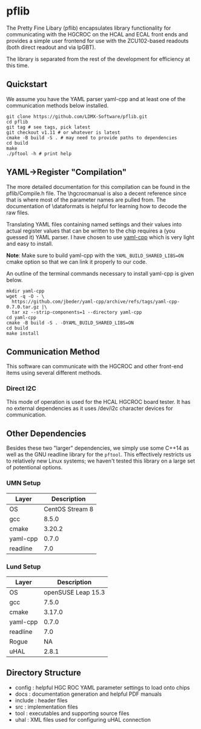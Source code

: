 # pflib

The Pretty Fine Libary (pflib) encapsulates library functionality for communicating with the HGCROC on the HCAL and ECAL front ends and provides a simple user frontend for use with the ZCU102-based readouts (both direct readout and via lpGBT).

The library is separated from the rest of the development for efficiency at this time.

## Quickstart
We assume you have the YAML parser yaml-cpp and at least one of the communication methods below installed.
```
git clone https://github.com/LDMX-Software/pflib.git
cd pflib
git tag # see tags, pick latest
git checkout v1.11 # or whatever is latest
cmake -B build -S . # may need to provide paths to dependencies
cd build
make
./pftool -h # print help
```

## YAML->Register "Compilation"
The more detailed documentation for this compilation can be found in the pflib/Compile.h file.
The \hgcrocmanual is also a decent reference since that is where most of the parameter names are pulled from.
The documentation of \dataformats is helpful for learning how to decode the raw files.

Translating YAML files containing named settings and their values into actual register values that can be written to the chip requires a (you guessed it) YAML parser. 
I have chosen to use [yaml-cpp](https://github.com/jbeder/yaml-cpp) which is very light and easy to install.

**Note**: Make sure to build yaml-cpp with the `YAML_BUILD_SHARED_LIBS=ON` cmake option so that we can link it properly to our code.

An outline of the terminal commands necessary to install yaml-cpp is given below.

```
mkdir yaml-cpp
wget -q -O - \
  https://github.com/jbeder/yaml-cpp/archive/refs/tags/yaml-cpp-0.7.0.tar.gz |\
  tar xz --strip-components=1 --directory yaml-cpp
cd yaml-cpp
cmake -B build -S . -DYAML_BUILD_SHARED_LIBS=ON
cd build
make install
```

## Communication Method

This software can communicate with the HGCROC and other front-end items using several different methods.

### Direct I2C
 This mode of operation is used for the HCAL HGCROC board tester.  It has no external dependencies as it uses /dev/i2c character
 devices for communication.
 
## Other Dependencies
 Besides these two "larger" dependencies, we simply use some C++14 as well as the GNU readline library for the `pftool`.
 This effectively restricts us to relatively new Linux systems; we haven't tested this library on a large set of potentional options.

### UMN Setup
Layer | Description
---|---
OS | CentOS Stream 8
gcc | 8.5.0
cmake | 3.20.2
yaml-cpp | 0.7.0
readline | 7.0

### Lund Setup
Layer | Description
---|---
OS | openSUSE Leap 15.3
gcc | 7.5.0
cmake | 3.17.0
yaml-cpp | 0.7.0
readline | 7.0
Rogue | NA
uHAL | 2.8.1

## Directory Structure
- config : helpful HGC ROC YAML parameter settings to load onto chips
- docs : documentation generation and helpful PDF manuals
- include : header files
- src : implementation files
- tool : executables and supporting source files
- uhal : XML files used for configuring uHAL connection

